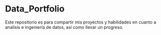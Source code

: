 # Data_Portfolio
Este repositorio es para compartir mis proyectos y habilidades en cuanto a analisis e ingeniería de datos, así como llevar un progreso. 
